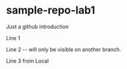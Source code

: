# sample-repo-lab1
Just a github introduction

Line 1

Line 2 -- will only be visible on another branch.

Line 3 from Local

